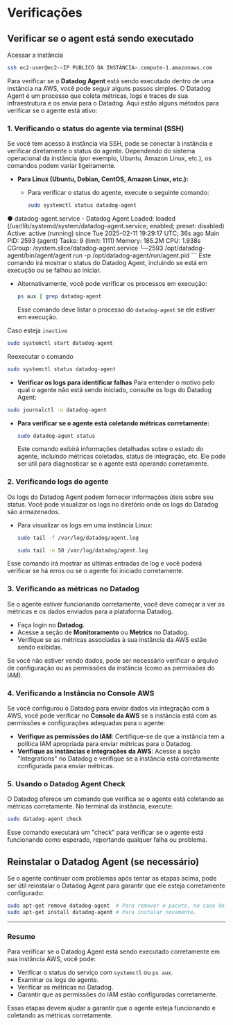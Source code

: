 # Verificações

## Verificar se o agent está sendo executado

Acessar a instância

```bash
ssh ec2-user@ec2-<IP PUBLICO DA INSTÂNCIA>.compute-1.amazonaws.com
```

Para verificar se o **Datadog Agent** está sendo executado dentro de uma instância na AWS, você pode seguir alguns passos simples. O Datadog Agent é um processo que coleta métricas, logs e traces de sua infraestrutura e os envia para o Datadog. Aqui estão alguns métodos para verificar se o agente está ativo:

### 1. **Verificando o status do agente via terminal (SSH)**

Se você tem acesso à instância via SSH, pode se conectar à instância e verificar diretamente o status do agente. Dependendo do sistema operacional da instância (por exemplo, Ubuntu, Amazon Linux, etc.), os comandos podem variar ligeiramente.

- **Para Linux (Ubuntu, Debian, CentOS, Amazon Linux, etc.):**
  
  - Para verificar o status do agente, execute o seguinte comando:
    ```bash
    sudo systemctl status datadog-agent
    
● datadog-agent.service - Datadog Agent
     Loaded: loaded (/usr/lib/systemd/system/datadog-agent.service; enabled; preset: disabled)
     Active: active (running) since Tue 2025-02-11 19:29:17 UTC; 36s ago
   Main PID: 2593 (agent)
      Tasks: 9 (limit: 1111)
     Memory: 185.2M
        CPU: 1.938s
     CGroup: /system.slice/datadog-agent.service
             └─2593 /opt/datadog-agent/bin/agent/agent run -p /opt/datadog-agent/run/agent.pid
    ```
    Este comando irá mostrar o status do Datadog Agent, incluindo se está em execução ou se falhou ao iniciar.

  - Alternativamente, você pode verificar os processos em execução:
    ```bash
    ps aux | grep datadog-agent
    ```
    Esse comando deve listar o processo do `datadog-agent` se ele estiver em execução.

Caso esteja `inactive`

```bash
sudo systemctl start datadog-agent
```

Reexecutar o comando

```bash
sudo systemctl status datadog-agent
```

- **Verificar os logs para identificar falhas**
Para entender o motivo pelo qual o agente não está sendo iniciado, consulte os logs do Datadog Agent:

```bash
sudo journalctl -u datadog-agent
```

- **Para verificar se o agente está coletando métricas corretamente:**
  ```bash
  sudo datadog-agent status
  ```
  Este comando exibirá informações detalhadas sobre o estado do agente, incluindo métricas coletadas, status de integração, etc. Ele pode ser útil para diagnosticar se o agente está operando corretamente.

### 2. **Verificando logs do agente**

Os logs do Datadog Agent podem fornecer informações úteis sobre seu status. Você pode visualizar os logs no diretório onde os logs do Datadog são armazenados.

- Para visualizar os logs em uma instância Linux:
  ```bash
  sudo tail -f /var/log/datadog/agent.log

  sudo tail -n 50 /var/log/datadog/agent.log
  ```

Esse comando irá mostrar as últimas entradas de log e você poderá verificar se há erros ou se o agente foi iniciado corretamente.

### 3. **Verificando as métricas no Datadog**

Se o agente estiver funcionando corretamente, você deve começar a ver as métricas e os dados enviados para a plataforma Datadog. 

- Faça login no **Datadog**.
- Acesse a seção de **Monitoramento** ou **Metrics** no Datadog.
- Verifique se as métricas associadas à sua instância da AWS estão sendo exibidas.

Se você não estiver vendo dados, pode ser necessário verificar o arquivo de configuração ou as permissões da instância (como as permissões do IAM).

### 4. **Verificando a Instância no Console AWS**

Se você configurou o Datadog para enviar dados via integração com a AWS, você pode verificar no **Console da AWS** se a instância está com as permissões e configurações adequadas para o agente:

- **Verifique as permissões do IAM**: Certifique-se de que a instância tem a política IAM apropriada para enviar métricas para o Datadog.
- **Verifique as instâncias e integrações da AWS**: Acesse a seção "Integrations" no Datadog e verifique se a instância está corretamente configurada para enviar métricas.

### 5. **Usando o Datadog Agent Check**

O Datadog oferece um comando que verifica se o agente está coletando as métricas corretamente. No terminal da instância, execute:
```bash
sudo datadog-agent check
```
Esse comando executará um "check" para verificar se o agente está funcionando como esperado, reportando qualquer falha ou problema.


## Reinstalar o Datadog Agent (se necessário)
Se o agente continuar com problemas após tentar as etapas acima, pode ser útil reinstalar o Datadog Agent para garantir que ele esteja corretamente configurado:

```bash
sudo apt-get remove datadog-agent  # Para remover o pacote, no caso de distribuições Debian/Ubuntu.
sudo apt-get install datadog-agent # Para instalar novamente.
```

---

### Resumo

Para verificar se o Datadog Agent está sendo executado corretamente em sua instância AWS, você pode:
- Verificar o status do serviço com `systemctl` ou `ps aux`.
- Examinar os logs do agente.
- Verificar as métricas no Datadog.
- Garantir que as permissões do IAM estão configuradas corretamente.

Essas etapas devem ajudar a garantir que o agente esteja funcionando e coletando as métricas corretamente.
